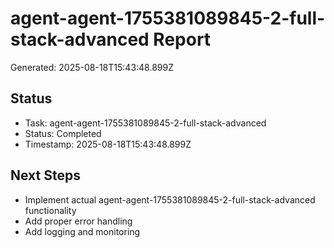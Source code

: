 # agent-agent-1755381089845-2-full-stack-advanced Report

Generated: 2025-08-18T15:43:48.899Z

## Status
- Task: agent-agent-1755381089845-2-full-stack-advanced
- Status: Completed
- Timestamp: 2025-08-18T15:43:48.899Z

## Next Steps
- Implement actual agent-agent-1755381089845-2-full-stack-advanced functionality
- Add proper error handling
- Add logging and monitoring

